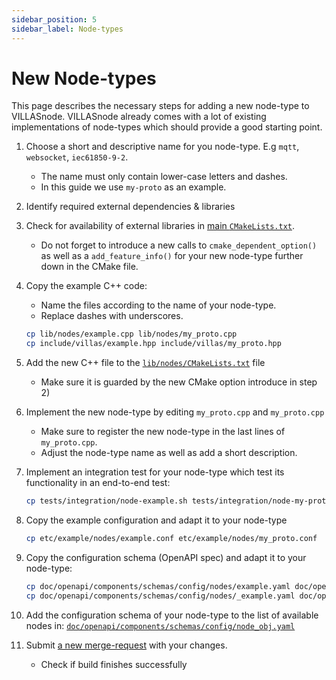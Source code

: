 ```yaml
---
sidebar_position: 5
sidebar_label: Node-types
---
```


# New Node-types

This page describes the necessary steps for adding a new node-type to VILLASnode.
VILLASnode already comes with a lot of existing implementations of node-types which should provide a good starting point.

1. Choose a short and descriptive name for you node-type. E.g `mqtt`, `websocket`, `iec61850-9-2`.
    - The name must only contain lower-case letters and dashes.
    - In this guide we use `my-proto` as an example.

1. Identify required external dependencies & libraries

1. Check for availability of external libraries in [main `CMakeLists.txt`](https://git.rwth-aachen.de/acs/public/villas/node/-/blob/master/CMakeLists.txt).
    - Do not forget to introduce a new calls to `cmake_dependent_option()` as well as a `add_feature_info()` for your new node-type further down in the CMake file.

1. Copy the example C++ code:
    - Name the files according to the name of your node-type.
    - Replace dashes with underscores.

    ```bash
    cp lib/nodes/example.cpp lib/nodes/my_proto.cpp
    cp include/villas/example.hpp include/villas/my_proto.hpp
    ```

1. Add the new C++ file to the [`lib/nodes/CMakeLists.txt`](https://git.rwth-aachen.de/acs/public/villas/node/-/blob/master/lib/nodes/CMakeLists.txt) file
    - Make sure it is guarded by the new CMake option introduce in step 2)

1. Implement the new node-type by editing `my_proto.cpp` and `my_proto.cpp`
    - Make sure to register the new node-type in the last lines of `my_proto.cpp`.
    - Adjust the node-type name as well as add a short description.

1. Implement an integration test for your node-type which test its functionality in an end-to-end test:
    ```bash
    cp tests/integration/node-example.sh tests/integration/node-my-proto.sh
    ```

1. Copy the example configuration and adapt it to your node-type
    ```bash
    cp etc/example/nodes/example.conf etc/example/nodes/my_proto.conf
    ```

1. Copy the configuration schema (OpenAPI spec) and adapt it to your node-type:

    ```bash
    cp doc/openapi/components/schemas/config/nodes/example.yaml doc/openapi/components/schemas/config/nodes/my_proto.yaml
    cp doc/openapi/components/schemas/config/nodes/_example.yaml doc/openapi/components/schemas/config/nodes/_my_proto.yaml
    ```

1. Add the configuration schema of your node-type to the list of available nodes in:
    [`doc/openapi/components/schemas/config/node_obj.yaml`](https://git.rwth-aachen.de/acs/public/villas/node/-/blob/master/doc/openapi/components/schemas/config/node_obj.yaml)

1. Submit [a new merge-request](https://git.rwth-aachen.de/acs/public/villas/node/-/merge_requests) with your changes.
    - Check if build finishes successfully
